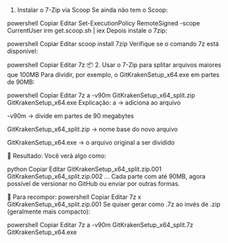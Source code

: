  1. Instalar o 7-Zip via Scoop
Se ainda não tem o Scoop:

powershell
Copiar
Editar
Set-ExecutionPolicy RemoteSigned -scope CurrentUser
irm get.scoop.sh | iex
Depois instale o 7zip:

powershell
Copiar
Editar
scoop install 7zip
Verifique se o comando 7z está disponível:

powershell
Copiar
Editar
7z
📦 2. Usar o 7-Zip para splitar arquivos maiores que 100MB
Para dividir, por exemplo, o GitKrakenSetup_x64.exe em partes de 90MB:

powershell
Copiar
Editar
7z a -v90m GitKrakenSetup_x64_split.zip GitKrakenSetup_x64.exe
Explicação:
a → adiciona ao arquivo

-v90m → divide em partes de 90 megabytes

GitKrakenSetup_x64_split.zip → nome base do novo arquivo

GitKrakenSetup_x64.exe → o arquivo original a ser dividido

🎯 Resultado:
Você verá algo como:

python
Copiar
Editar
GitKrakenSetup_x64_split.zip.001
GitKrakenSetup_x64_split.zip.002
...
Cada parte com até 90MB, agora possível de versionar no GitHub ou enviar por outras formas.

🔁 Para recompor:
powershell
Copiar
Editar
7z x GitKrakenSetup_x64_split.zip.001
Se quiser gerar como .7z ao invés de .zip (geralmente mais compacto):

powershell
Copiar
Editar
7z a -v90m GitKrakenSetup_x64_split.7z GitKrakenSetup_x64.exe

